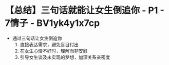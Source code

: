 # 【总结】三句话就能让女生倒追你 - P1 - 7情子 - BV1yk4y1x7cp

-   通过三句话让女生倒追你
    1.  直接表达需求，避免盲目付出
    2.  在女生心情不好时，理解而非安慰
    3.  引导女生谈及未实现的梦想，加深关系亲密度